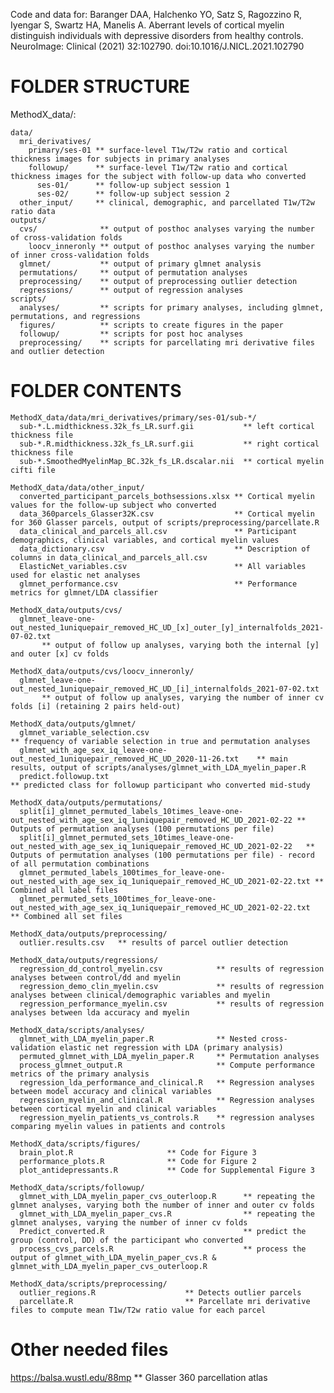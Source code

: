 Code and data for:
Baranger DAA, Halchenko YO, Satz S, Ragozzino R, Iyengar S, Swartz HA, Manelis A. Aberrant levels of cortical myelin distinguish individuals with depressive disorders from healthy controls. NeuroImage: Clinical (2021) 32:102790. doi:10.1016/J.NICL.2021.102790

# FOLDER STRUCTURE

MethodX_data/:

    data/
      mri_derivatives/
        primary/ses-01 ** surface-level T1w/T2w ratio and cortical thickness images for subjects in primary analyses
        followup/      ** surface-level T1w/T2w ratio and cortical thickness images for the subject with follow-up data who converted
          ses-01/      ** follow-up subject session 1
          ses-02/      ** follow-up subject session 2
      other_input/     ** clinical, demographic, and parcellated T1w/T2w ratio data
    outputs/
      cvs/              ** output of posthoc analyses varying the number of cross-validation folds
        loocv_inneronly ** output of posthoc analyses varying the number of inner cross-validation folds
      glmnet/           ** output of primary glmnet analysis
      permutations/     ** output of permutation analyses
      preprocessing/    ** output of preprocessing outlier detection
      regressions/      ** output of regression analyses
    scripts/
      analyses/         ** scripts for primary analyses, including glmnet, permutations, and regressions
      figures/          ** scripts to create figures in the paper
      followup/         ** scripts for post hoc analyses
      preprocessing/    ** scripts for parcellating mri derivative files and outlier detection


# FOLDER CONTENTS

    MethodX_data/data/mri_derivatives/primary/ses-01/sub-*/
      sub-*.L.midthickness.32k_fs_LR.surf.gii           ** left cortical thickness file
      sub-*.R.midthickness.32k_fs_LR.surf.gii           ** right cortical thickness file
      sub-*.SmoothedMyelinMap_BC.32k_fs_LR.dscalar.nii  ** cortical myelin cifti file

    MethodX_data/data/other_input/
      converted_participant_parcels_bothsessions.xlsx ** Cortical myelin values for the follow-up subject who converted
      data_360parcels_Glasser32K.csv                  ** Cortical myelin for 360 Glasser parcels, output of scripts/preprocessing/parcellate.R
      data_clinical_and_parcels_all.csv               ** Participant demographics, clinical variables, and cortical myelin values
      data_dictionary.csv                             ** Description of columns in data_clinical_and_parcels_all.csv  
      ElasticNet_variables.csv                        ** All variables used for elastic net analyses
      glmnet_performance.csv                          ** Performance metrics for glmnet/LDA classifier

    MethodX_data/outputs/cvs/
      glmnet_leave-one-out_nested_1uniquepair_removed_HC_UD_[x]_outer_[y]_internalfolds_2021-07-02.txt  
           ** output of follow up analyses, varying both the internal [y] and outer [x] cv folds

    MethodX_data/outputs/cvs/loocv_inneronly/
      glmnet_leave-one-out_nested_1uniquepair_removed_HC_UD_[i]_internalfolds_2021-07-02.txt 
           ** output of follow up analyses, varying the number of inner cv folds [i] (retaining 2 pairs held-out)

    MethodX_data/outputs/glmnet/
      glmnet_variable_selection.csv                                                           ** frequency of variable selection in true and permutation analyses
      glmnet_with_age_sex_iq_leave-one-out_nested_1uniquepair_removed_HC_UD_2020-11-26.txt    ** main results, output of scripts/analyses/glmnet_with_LDA_myelin_paper.R
      predict.followup.txt                                                                    ** predicted class for followup participant who converted mid-study

    MethodX_data/outputs/permutations/
      split[i]_glmnet_permuted_labels_10times_leave-one-out_nested_with_age_sex_iq_1uniquepair_removed_HC_UD_2021-02-22 ** Outputs of permutation analyses (100 permutations per file)
      split[i]_glmnet_permuted_sets_10times_leave-one-out_nested_with_age_sex_iq_1uniquepair_removed_HC_UD_2021-02-22   ** Outputs of permutation analyses (100 permutations per file) - record of all permutation combinations
      glmnet_permuted_labels_100times_for_leave-one-out_nested_with_age_sex_iq_1uniquepair_removed_HC_UD_2021-02-22.txt ** Combined all label files
      glmnet_permuted_sets_100times_for_leave-one-out_nested_with_age_sex_iq_1uniquepair_removed_HC_UD_2021-02-22.txt   ** Combined all set files

    MethodX_data/outputs/preprocessing/
      outlier.results.csv   ** results of parcel outlier detection

    MethodX_data/outputs/regressions/
      regression_dd_control_myelin.csv            ** results of regression analyses between control/dd and myelin
      regression_demo_clin_myelin.csv             ** results of regression analyses between clinical/demographic variables and myelin
      regression_performance_myelin.csv           ** results of regression analyses between lda accuracy and myelin

    MethodX_data/scripts/analyses/
      glmnet_with_LDA_myelin_paper.R              ** Nested cross-validation elastic net regression with LDA (primary analysis)
      permuted_glmnet_with_LDA_myelin_paper.R     ** Permutation analyses
      process_glmnet_output.R                     ** Compute performance metrics of the primary analysis
      regression_lda_performance_and_clinical.R   ** Regression analyses between model accuracy and clinical variables
      regression_myelin_and_clinical.R            ** Regression analyses between cortical myelin and clinical variables
      regression_myelin_patients_vs_controls.R    ** regression analyses comparing myelin values in patients and controls

    MethodX_data/scripts/figures/
      brain_plot.R                     ** Code for Figure 3
      performance_plots.R              ** Code for Figure 2
      plot_antidepressants.R           ** Code for Supplemental Figure 3

    MethodX_data/scripts/followup/
      glmnet_with_LDA_myelin_paper_cvs_outerloop.R      ** repeating the glmnet analyses, varying both the number of inner and outer cv folds
      glmnet_with_LDA_myelin_paper_cvs.R                ** repeating the glmnet analyses, varying the number of inner cv folds
      Predict_converted.R                               ** predict the group (control, DD) of the participant who converted
      process_cvs_parcels.R                             ** process the output of glmnet_with_LDA_myelin_paper_cvs.R & glmnet_with_LDA_myelin_paper_cvs_outerloop.R

    MethodX_data/scripts/preprocessing/
      outlier_regions.R                    ** Detects outlier parcels
      parcellate.R                         ** Parcellate mri derivative files to compute mean T1w/T2w ratio value for each parcel


# Other needed files

https://balsa.wustl.edu/88mp  ** Glasser 360 parcellation atlas

